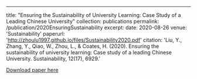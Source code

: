 ---
title: "Ensuring the Sustainability of University Learning: Case Study of a Leading Chinese University"
collection: publications
permalink: /publication/2020EnsuringSustainability
excerpt: 
date: 2020-08-26
venue: 'Sustainability'
paperurl: 'http://zhoulu1997.github.io/files/Sustainability2020.pdf'
citation: 'Liu, Y., Zhang, Y., Qiao, W., Zhou, L., & Coates, H. (2020). Ensuring the sustainability of university learning: Case study of a leading Chinese University. Sustainability, 12(17), 6929.'


[Download paper here](http://zhoulu1997.github.io/files/Sustainability2020.pdf)
